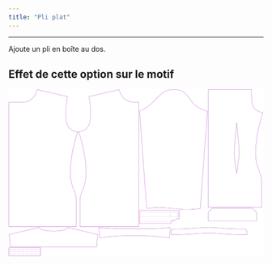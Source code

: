 ```yaml
---
title: "Pli plat"
---
```


***

Ajoute un pli en boîte au dos.

## Effet de cette option sur le motif

![Cette image montre l'effet de cette option en superposant plusieurs variantes qui ont une valeur différente pour cette option](simon_boxpleat_sample.svg "Effet de cette option sur le motif")
